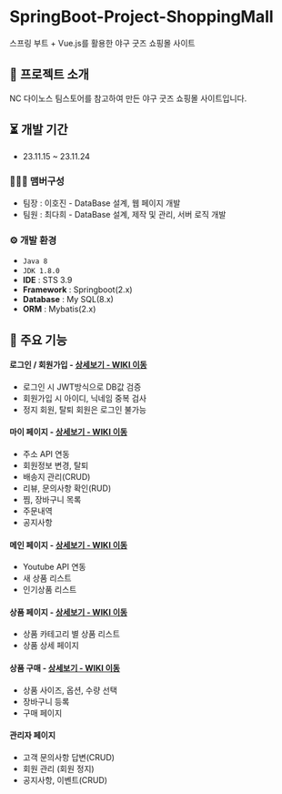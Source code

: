 # SpringBoot-Project-ShoppingMall
스프링 부트 + Vue.js를 활용한 야구 굿즈 쇼핑몰 사이트


## 📖 프로젝트 소개
NC 다이노스 팀스토어를 참고하여 만든 야구 굿즈 쇼핑몰 사이트입니다.
<br>

## ⏳ 개발 기간
* 23.11.15 ~ 23.11.24

### 🧑‍🤝‍🧑 맴버구성
 - 팀장  : 이호진 - DataBase 설계, 웹 페이지 개발
 - 팀원  : 최다희 - DataBase 설계, 제작 및 관리, 서버 로직 개발

### ⚙️ 개발 환경
- `Java 8`
- `JDK 1.8.0`
- **IDE** : STS 3.9
- **Framework** : Springboot(2.x)
- **Database** : My SQL(8.x)
- **ORM** : Mybatis(2.x)

## 📌 주요 기능
#### 로그인 / 회원가입 - <a href="https://github.com/HeeHiHee/adhd_back/wiki/%EC%A3%BC%EC%9A%94-%EA%B8%B0%EB%8A%A5-%EC%86%8C%EA%B0%9C(Login,-SignUp)">상세보기 - WIKI 이동</a>
- 로그인 시 JWT방식으로 DB값 검증
- 회원가입 시 아이디, 닉네임 중복 검사
- 정지 회원, 탈퇴 회원은 로그인 불가능

#### 마이 페이지 - <a href="https://github.com/HeeHiHee/adhd_back/wiki/%EC%A3%BC%EC%9A%94-%EA%B8%B0%EB%8A%A5-%EC%86%8C%EA%B0%9C(MyPage)">상세보기 - WIKI 이동</a>
- 주소 API 연동
- 회원정보 변경, 탈퇴
- 배송지 관리(CRUD)
- 리뷰, 문의사항 확인(RUD)
- 찜, 장바구니 목록
- 주문내역
- 공지사항

#### 메인 페이지 - <a href="https://github.com/HeeHiHee/adhd_back/wiki/%EC%A3%BC%EC%9A%94-%EA%B8%B0%EB%8A%A5-%EC%86%8C%EA%B0%9C(Main-Page)">상세보기 - WIKI 이동</a>
- Youtube API 연동
- 새 상품 리스트
- 인기상품 리스트 

#### 상품 페이지 - <a href="https://github.com/HeeHiHee/adhd_back/wiki/%EC%A3%BC%EC%9A%94-%EA%B8%B0%EB%8A%A5-%EC%86%8C%EA%B0%9C(Product-Page)">상세보기 - WIKI 이동</a>
- 상품 카테고리 별 상품 리스트
- 상품 상세 페이지

#### 상품 구매 - <a href="https://github.com/HeeHiHee/adhd_back/wiki/%EC%A3%BC%EC%9A%94-%EA%B8%B0%EB%8A%A5-%EC%86%8C%EA%B0%9C(Order)">상세보기 - WIKI 이동</a>
- 상품 사이즈, 옵션, 수량 선택
- 장바구니 등록
- 구매 페이지 

#### 관리자 페이지 
- 고객 문의사항 답변(CRUD)
- 회원 관리 (회원 정지)
- 공지사항, 이벤트(CRUD)
